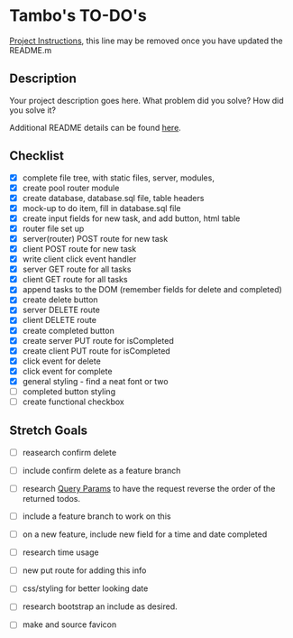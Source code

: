 # Tambo's TO-DO's

[Project Instructions](./INSTRUCTIONS.md), this line may be removed once you have updated the README.m

## Description

Your project description goes here. What problem did you solve? How did you solve it?

Additional README details can be found [here](https://github.com/PrimeAcademy/readme-template/blob/master/README.md).

## Checklist

- [x] complete file tree, with static files, server, modules, 
- [x] create pool router module
- [x] create database, database.sql file, table headers
- [x] mock-up to do item, fill in database.sql file
- [x] create input fields for new task, and add button, html table
- [x] router file set up
- [x] server(router) POST route for new task
- [x] client POST route for new task
- [x] write client click event handler
- [x] server GET route for all tasks
- [x] client GET route for all tasks
- [x] append tasks to the DOM (remember fields for delete and completed)
- [x] create delete button
- [x] server DELETE route
- [x] client DELETE route
- [x] create completed button
- [x] create server PUT route for isCompleted
- [x] create client PUT route for isCompleted
- [x] click event for delete
- [x] click event for complete
- [x] general styling - find a neat font or two
- [ ] completed button styling
- [ ] create functional checkbox

## Stretch Goals

- [ ] reasearch confirm delete
- [ ] include confirm delete as a feature branch
- [ ] research [Query Params](https://expressjs.com/en/api.html#req.query) to have the request reverse the order of the returned todos.
- [ ] include a feature branch to work on this
- [ ] on a new feature, include new field for a time and date completed
- [ ] research time usage
- [ ] new put route for adding this info
- [ ] css/styling for better looking date
- [ ] research bootstrap an include as desired.
- [ ] make and source favicon


